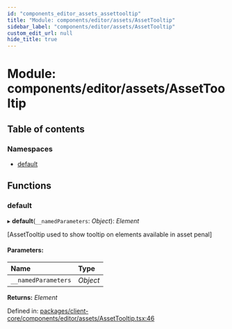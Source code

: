 ```yaml
---
id: "components_editor_assets_assettooltip"
title: "Module: components/editor/assets/AssetTooltip"
sidebar_label: "components/editor/assets/AssetTooltip"
custom_edit_url: null
hide_title: true
---
```


# Module: components/editor/assets/AssetTooltip

## Table of contents

### Namespaces

- [default](components_editor_assets_assettooltip.default.md)

## Functions

### default

▸ **default**(`__namedParameters`: *Object*): *Element*

[AssetTooltip used to show tooltip on elements available in asset penal]

#### Parameters:

Name | Type |
:------ | :------ |
`__namedParameters` | *Object* |

**Returns:** *Element*

Defined in: [packages/client-core/components/editor/assets/AssetTooltip.tsx:46](https://github.com/xr3ngine/xr3ngine/blob/66a84a950/packages/client-core/components/editor/assets/AssetTooltip.tsx#L46)
